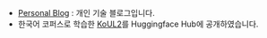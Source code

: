 - [Personal Blog](https://daehankim.blogspot.com/) : 개인 기술 블로그입니다.
- 한국어 코퍼스로 학습한 [KoUL2](https://huggingface.co/DaehanKim/KoUL2)를 Huggingface Hub에 공개하였습니다. 
